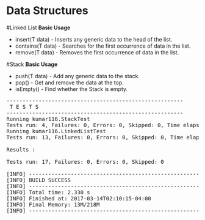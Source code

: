 # Data Structures

#Linked List
**Basic Usage**
+ insert(T data) - Inserts any generic data to the head of the list.
+ contains(T data) - Searches for the first occurrence of data in the list.
+ remove(T data) - Removes the first occurrence of data in the list.

#Stack
**Basic Usage**
+ push(T data) - Add any generic data to the stack.
+ pop() - Get and remove the data at the top.
+ isEmpty() - Find whether the Stack is empty.

<pre>
-------------------------------------------------------
 T E S T S
-------------------------------------------------------
Running kumar116.StackTest
Tests run: 4, Failures: 0, Errors: 0, Skipped: 0, Time elapsed: 0.08 sec - in kumar116.StackTest
Running kumar116.LinkedListTest
Tests run: 13, Failures: 0, Errors: 0, Skipped: 0, Time elapsed: 0.147 sec - in kumar116.LinkedListTest

Results :

Tests run: 17, Failures: 0, Errors: 0, Skipped: 0

[INFO] ------------------------------------------------------------------------
[INFO] BUILD SUCCESS
[INFO] ------------------------------------------------------------------------
[INFO] Total time: 2.330 s
[INFO] Finished at: 2017-03-14T02:10:15-04:00
[INFO] Final Memory: 13M/218M
[INFO] ------------------------------------------------------------------------
</pre>

